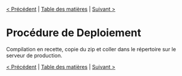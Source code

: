 [< Précédent](./1000-procedureDeBackup.md) | [Table des matières](./9999-toc.md) | [Suivant >](./1200-activitesPeriodiques.md)

# Procédure de Deploiement

Compilation en recette, copie du zip   et coller dans le répertoire sur le serveur de production.

[< Précédent](./1000-procedureDeBackup.md) | [Table des matières](./9999-toc.md) | [Suivant >](./1200-activitesPeriodiques.md)
